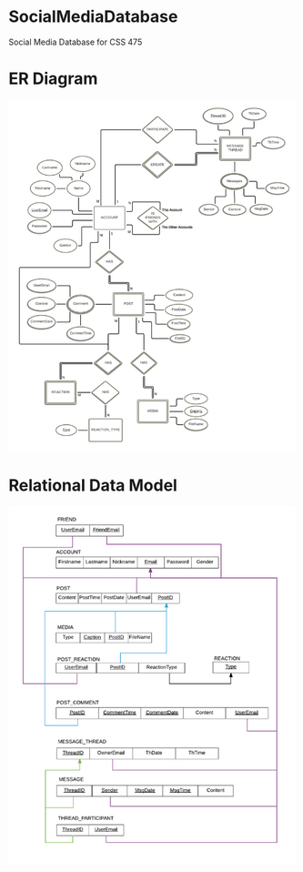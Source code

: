 # SocialMediaDatabase
Social Media Database for CSS 475

# ER Diagram
![ScreenShot](https://github.com/RilThunder/SocialMediaDatabase/blob/master/Social%20Media%20ER%20Diagram.png)

# Relational Data Model
![ScreenShot](https://github.com/RilThunder/SocialMediaDatabase/blob/master/Social%20Media%20Relational%20Diagram.png)
